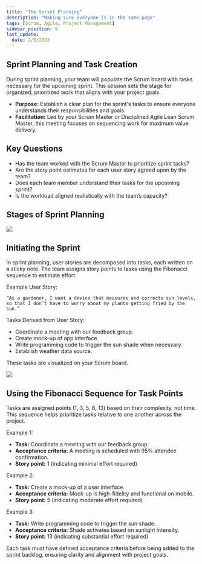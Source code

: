 ```yaml
---
title: "The Sprint Planning"
description: "Making sure everyone is in the same page"
tags: [Scrum, Agile, Project Management]
sidebar_position: 9
last_update:
  date: 2/5/2023
---
```



## Sprint Planning and Task Creation

During sprint planning, your team will populate the Scrum board with tasks necessary for the upcoming sprint. This session sets the stage for organized, prioritized work that aligns with your project goals.

- **Purpose:** Establish a clear plan for the sprint's tasks to ensure everyone understands their responsibilities and goals.
- **Facilitation:** Led by your Scrum Master or Disciplined Agile Lean Scrum Master, this meeting focuses on sequencing work for maximum value delivery.

## Key Questions

- Has the team worked with the Scrum Master to prioritize sprint tasks?
- Are the story point estimates for each user story agreed upon by the team?
- Does each team member understand their tasks for the upcoming sprint?
- Is the workload aligned realistically with the team’s capacity?

## Stages of Sprint Planning

![](/img/docs/stages-of-sptrintplanning-4-stages.png)

## Initiating the Sprint

In sprint planning, user stories are decomposed into tasks, each written on a sticky note. The team assigns story points to tasks using the Fibonacci sequence to estimate effort.

Example User Story:
```
“As a gardener, I want a device that measures and corrects sun levels, so that I don’t have to worry about my plants getting fried by the sun.”
```

Tasks Derived from User Story:

- Coordinate a meeting with our feedback group.
- Create mock-up of app interface.
- Write programming code to trigger the sun shade when necessary.
- Establish weather data source.

These tasks are visualized on your Scrum board.

<div class="img-center"> 

![](/img/docs/examplebreakingdownuserstorytotasks.png)

</div>

## Using the Fibonacci Sequence for Task Points

Tasks are assigned points (1, 3, 5, 8, 13) based on their complexity, not time. This sequence helps prioritize tasks relative to one another across the project.

Example 1:

- **Task:** Coordinate a meeting with our feedback group.
- **Acceptance criteria:** A meeting is scheduled with 95% attendee confirmation.
- **Story point:** 1 (indicating minimal effort required)

Example 2:

- **Task:** Create a mock-up of a user interface.
- **Acceptance criteria:** Mock-up is high-fidelity and functional on mobile.
- **Story point:** 5 (indicating moderate effort required)

Example 3:

- **Task:** Write programming code to trigger the sun shade.
- **Acceptance criteria:** Shade activates based on sunlight intensity.
- **Story point:** 13 (indicating substantial effort required)

Each task must have defined acceptance criteria before being added to the sprint backlog, ensuring clarity and alignment with project goals.
